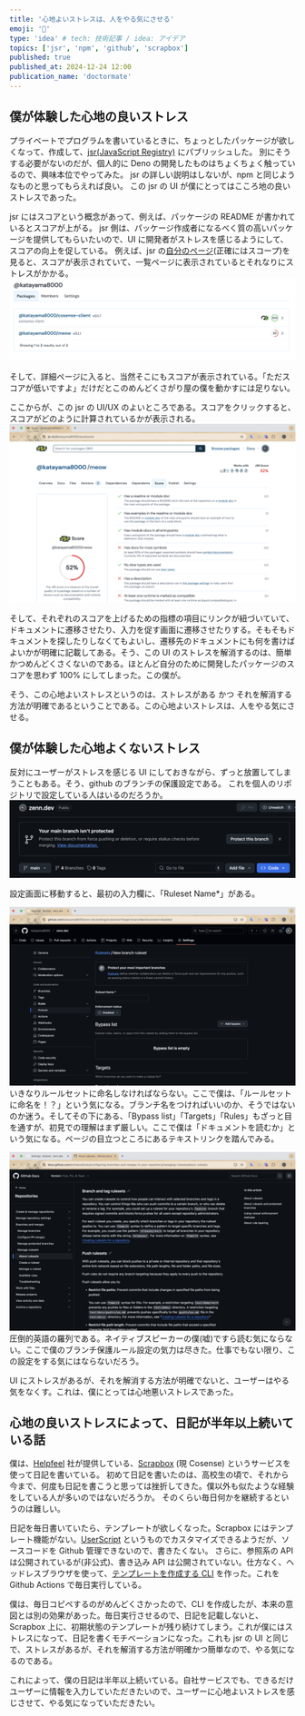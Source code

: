 ```yaml
---
title: '心地よいストレスは、人をやる気にさせる'
emoji: '🦍'
type: 'idea' # tech: 技術記事 / idea: アイデア
topics: ['jsr', 'npm', 'github', 'scrapbox']
published: true
published_at: 2024-12-24 12:00
publication_name: 'doctormate'
---
```


## 僕が体験した心地の良いストレス

プライベートでプログラムを書いているときに、ちょっとしたパッケージが欲しくなって、作成して、[jsr(JavaScript Registry)](https://jsr.io/) にパブリッシュした。
別にそうする必要がないのだが、個人的に Deno の開発したものはちょくちょく触っているので、興味本位でやってみた。
jsr の詳しい説明はしないが、npm と同じようなものと思ってもらえれば良い。
この jsr の UI が僕にとってはこころ地の良いストレスであった。

jsr にはスコアという概念があって、例えば、パッケージの README が書かれているとスコアが上がる。
jsr 側は、パッケージ作成者になるべく質の高いパッケージを提供してもらいたいので、UI に開発者がストレスを感じるようにして、スコアの向上を促している。
例えば、jsr の[自分のページ](https://jsr.io/@katayama8000)(正確にはスコープ)を見ると、スコアが表示されていて、一覧ページに表示されているとそれなりにストレスがかかる。
![jsr1](/images/stress/jsr1.png)

そして、詳細ページに入ると、当然そこにもスコアが表示されている。「ただスコアが低いですよ」だけだとこのめんどくさがり屋の僕を動かすには足りない。

ここからが、この jsr の UI/UX のよいところである。スコアをクリックすると、スコアがどのように計算されているかが表示される。
![jsr2](/images/stress/jsr2.png)

そして、それぞれのスコアを上げるための指標の項目にリンクが紐づいていて、ドキュメントに遷移させたり、入力を促す画面に遷移させたりする。そもそもドキュメントを探したりしなくてもよいし、遷移先のドキュメントにも何を書けばよいかが明確に記載してある。そう、この UI のストレスを解消するのは、簡単かつめんどくさくないのである。ほとんど自分のために開発したパッケージのスコアを思わず 100% にしてしまった。この僕が。

そう、この心地よいストレスというのは、ストレスがある かつ それを解消する方法が明確であるということである。この心地よいストレスは、人をやる気にさせる。

## 僕が体験した心地よくないストレス

反対にユーザーがストレスを感じる UI にしておきながら、ずっと放置してしまうこともある。そう、github のブランチの保護設定である。
これを個人のリポジトリで設定している人はいるのだろうか。
![github1](/images/stress/github1.png)

設定画面に移動すると、最初の入力欄に、「Ruleset Name\*」がある。

![github2](/images/stress/github2.png)
いきなりルールセットに命名しなければならない。ここで僕は、「ルールセットに命名を！？」という気になる。ブランチ名をつければいいのか、そうではないのか迷う。そしてその下にある、「Bypass list」「Targets」「Rules」もざっと目を通すが、初見での理解はまず厳しい。ここで僕は「ドキュメントを読むか」という気になる。ページの目立つところにあるテキストリンクを踏んでみる。

![github3](/images/stress/github3.png)
圧倒的英語の羅列である。ネイティブスピーカーの僕(嘘)ですら読む気にならない。ここで僕のブランチ保護ルール設定の気力は尽きた。仕事でもない限り、この設定をする気にはならないだろう。

<!-- そもそもだが、このブランチ保護ルールを設定してください UI はもう何度も見てきたが、僕には、あまりストレスになっていない。リポジトリの一覧に表示されていないし、リポジトリの詳細画面でも進んでこの UI を取り除きたいとか、表示を変えたいという気にはならない。github そこまでブランチ保護ルールを設定してほしいと思っていないのかもしれない。 -->

UI にストレスがあるが、それを解消する方法が明確でないと、ユーザーはやる気をなくす。これは、僕にとっては心地悪いストレスであった。

## 心地の良いストレスによって、日記が半年以上続いている話

僕は、[Helpfeel](https://www.helpfeel.com/) 社が提供している、[Scrapbox](https://scrapbox.io/) (現 Cosense) というサービスを使って日記を書いている。
初めて日記を書いたのは、高校生の頃で、それから今まで、何度も日記を書こうと思っては挫折してきた。僕以外も似たような経験をしている人が多いのではないだろうか。
そのくらい毎日何かを継続するというのは難しい。

日記を毎日書いていたら、テンプレートが欲しくなった。Scrapbox にはテンプレート機能がない。[UserScript](https://scrapbox.io/help-jp/UserScript) というものでカスタマイズできるようだが、ソースコードを Github 管理できないので、書きたくない。
さらに、参照系の API は公開されているが(非公式)、書き込み API は公開されていない。仕方なく、ヘッドレスブラウザを使って、[テンプレートを作成する CLI](https://github.com/katayama8000/scrapbox-cli) を作った。これを Github Actions で毎日実行している。

僕は、毎日コピペするのがめんどくさかったので、CLI を作成したが、本来の意図とは別の効果があった。毎日実行させるので、日記を記載しないと、Scrapbox 上に、初期状態のテンプレートが残り続けてしまう。これが僕にはストレスになって、日記を書くモチベーションになった。これも jsr の UI と同じで、ストレスがあるが、それを解消する方法が明確かつ簡単なので、やる気になるのである。

これによって、僕の日記は半年以上続いている。自社サービスでも、できるだけユーザーに情報を入力していただきたいので、ユーザーに心地よいストレスを感じさせて、やる気になっていただきたい。
